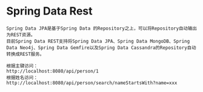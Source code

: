 Spring Data Rest 
===
	Spring Data JPA是基于Spring Data 的Repository之上，可以将Repository自动输出为REST资源。
	目前Spring Data REST支持将Spring Data JPA、Spring Data MongoDB、Spring Data Neo4j、Spring Data Gemfire以及Spring Data Cassandra的Repository自动转换成REST服务。
	
	根据主键访问：
	http://localhost:8080/api/person/1
	根据姓名访问：
	http://localhost:8080/api/person/search/nameStartsWith?name=xxx
	
	